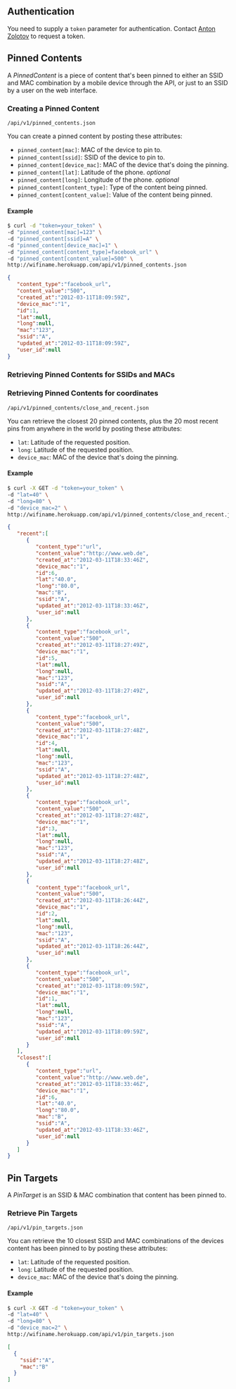 
## Authentication

You need to supply a ``token`` parameter for authentication. Contact [Anton Zolotov](mailto:anton@zolotov.eu) to request a token.

## Pinned Contents

A *PinnedContent* is a piece of content that's been pinned to either an SSID
and MAC combination by a mobile device through the API, or just to an SSID by a
user on the web interface.

### Creating a Pinned Content

```
/api/v1/pinned_contents.json
```

You can create a pinned content by posting these attributes:

* ``pinned_content[mac]``: MAC of the device to pin to.
* ``pinned_content[ssid]``: SSID of the device to pin to.
* ``pinned_content[device_mac]``: MAC of the device that's doing the pinning.
* ``pinned_content[lat]``: Latitude of the phone. *optional*
* ``pinned_content[long]``: Longitude of the phone. *optional*
* ``pinned_content[content_type]``: Type of the content being pinned.
* ``pinned_content[content_value]``: Value of the content being pinned.

#### Example

``` bash
$ curl -d "token=your_token" \
-d "pinned_content[mac]=123" \
-d "pinned_content[ssid]=A" \
-d "pinned_content[device_mac]=1" \
-d "pinned_content[content_type]=facebook_url" \
-d "pinned_content[content_value]=500" \
http://wifiname.herokuapp.com/api/v1/pinned_contents.json
```

``` json
{
   "content_type":"facebook_url",
   "content_value":"500",
   "created_at":"2012-03-11T18:09:59Z",
   "device_mac":"1",
   "id":1,
   "lat":null,
   "long":null,
   "mac":"123",
   "ssid":"A",
   "updated_at":"2012-03-11T18:09:59Z",
   "user_id":null
}
```

### Retrieving Pinned Contents for SSIDs and MACs



### Retrieving Pinned Contents for coordinates

```
/api/v1/pinned_contents/close_and_recent.json
```

You can retrieve the closest 20 pinned contents, plus the 20 most recent pins
from anywhere in the world by posting these attributes:

* ``lat``: Latitude of the requested position.
* ``long``: Latitude of the requested position.
* ``device_mac``: MAC of the device that's doing the pinning.

#### Example

``` bash
$ curl -X GET -d "token=your_token" \
-d "lat=40" \
-d "long=80" \
-d "device_mac=2" \
http://wifiname.herokuapp.com/api/v1/pinned_contents/close_and_recent.json
```

``` json
{
   "recent":[
      {
         "content_type":"url",
         "content_value":"http://www.web.de",
         "created_at":"2012-03-11T18:33:46Z",
         "device_mac":"1",
         "id":6,
         "lat":"40.0",
         "long":"80.0",
         "mac":"B",
         "ssid":"A",
         "updated_at":"2012-03-11T18:33:46Z",
         "user_id":null
      },
      {
         "content_type":"facebook_url",
         "content_value":"500",
         "created_at":"2012-03-11T18:27:49Z",
         "device_mac":"1",
         "id":5,
         "lat":null,
         "long":null,
         "mac":"123",
         "ssid":"A",
         "updated_at":"2012-03-11T18:27:49Z",
         "user_id":null
      },
      {
         "content_type":"facebook_url",
         "content_value":"500",
         "created_at":"2012-03-11T18:27:48Z",
         "device_mac":"1",
         "id":4,
         "lat":null,
         "long":null,
         "mac":"123",
         "ssid":"A",
         "updated_at":"2012-03-11T18:27:48Z",
         "user_id":null
      },
      {
         "content_type":"facebook_url",
         "content_value":"500",
         "created_at":"2012-03-11T18:27:48Z",
         "device_mac":"1",
         "id":3,
         "lat":null,
         "long":null,
         "mac":"123",
         "ssid":"A",
         "updated_at":"2012-03-11T18:27:48Z",
         "user_id":null
      },
      {
         "content_type":"facebook_url",
         "content_value":"500",
         "created_at":"2012-03-11T18:26:44Z",
         "device_mac":"1",
         "id":2,
         "lat":null,
         "long":null,
         "mac":"123",
         "ssid":"A",
         "updated_at":"2012-03-11T18:26:44Z",
         "user_id":null
      },
      {
         "content_type":"facebook_url",
         "content_value":"500",
         "created_at":"2012-03-11T18:09:59Z",
         "device_mac":"1",
         "id":1,
         "lat":null,
         "long":null,
         "mac":"123",
         "ssid":"A",
         "updated_at":"2012-03-11T18:09:59Z",
         "user_id":null
      }
   ],
   "closest":[
      {
         "content_type":"url",
         "content_value":"http://www.web.de",
         "created_at":"2012-03-11T18:33:46Z",
         "device_mac":"1",
         "id":6,
         "lat":"40.0",
         "long":"80.0",
         "mac":"B",
         "ssid":"A",
         "updated_at":"2012-03-11T18:33:46Z",
         "user_id":null
      }
   ]
}
```

## Pin Targets

A *PinTarget* is an SSID & MAC combination that content has been pinned to.

### Retrieve Pin Targets

```
/api/v1/pin_targets.json
```

You can retrieve the 10 closest SSID and MAC combinations of the devices content has been
pinned to by posting these attributes:

* ``lat``: Latitude of the requested position.
* ``long``: Latitude of the requested position.
* ``device_mac``: MAC of the device that's doing the pinning.

#### Example

``` bash
$ curl -X GET -d "token=your_token" \
-d "lat=40" \
-d "long=80" \
-d "device_mac=2" \
http://wifiname.herokuapp.com/api/v1/pin_targets.json
```

``` json
[
  {
    "ssid":"A",
    "mac":"B"
  }
]
```

